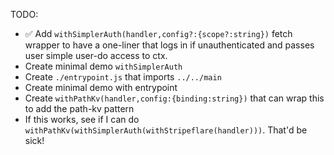 TODO:

- ✅ Add `withSimplerAuth(handler,config?:{scope?:string})` fetch wrapper to have a one-liner that logs in if unauthenticated and passes user simple user-do access to ctx.
- Create minimal demo `withSimplerAuth`
- Create `./entrypoint.js` that imports `../../main`
- Create minimal demo with entrypoint
- Create `withPathKv(handler,config:{binding:string})` that can wrap this to add the path-kv pattern
- If this works, see if I can do `withPathKv(withSimplerAuth(withStripeflare(handler)))`. That'd be sick!
